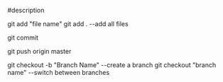 #description


git add "file name" 
git add .       --add all files

git commit

git push origin master

git checkout -b "Branch Name"       --create a branch 
git checkout "branch name"          --switch between branches